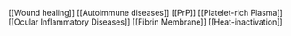 [[Wound healing]]
[[Autoimmune diseases]]
[[PrP]]
[[Platelet-rich Plasma]]
[[Ocular Inflammatory Diseases]]
[[Fibrin Membrane]]
[[Heat-inactivation]]
